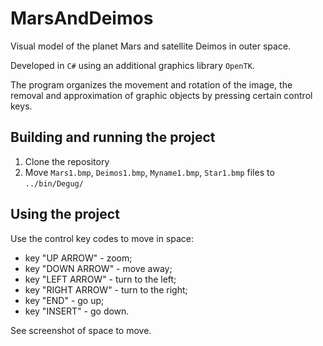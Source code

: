 # MarsAndDeimos
Visual model of the planet Mars and satellite Deimos in outer space. 

Developed in `C#` using an additional graphics library `OpenTK`.

The program organizes the movement and rotation of the image, the removal and approximation of graphic objects by pressing certain control keys.

## Building and running the project
1. Clone the repository
2. Move `Mars1.bmp`, `Deimos1.bmp`, `Myname1.bmp`, `Star1.bmp` files to `../bin/Degug/`
## Using the project
Use the control key codes to move in space:
- key "UP ARROW" - zoom;
- key "DOWN ARROW" - move away;
- key "LEFT ARROW" - turn to the left;
- key "RIGHT ARROW" - turn to the right;
- key "END" - go up;
- key "INSERT" - go down.

See screenshot of space to move.

